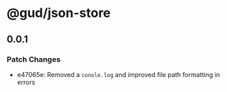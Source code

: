 # @gud/json-store

## 0.0.1

### Patch Changes

- e47065e: Removed a `conole.log` and improved file path formatting in errors
